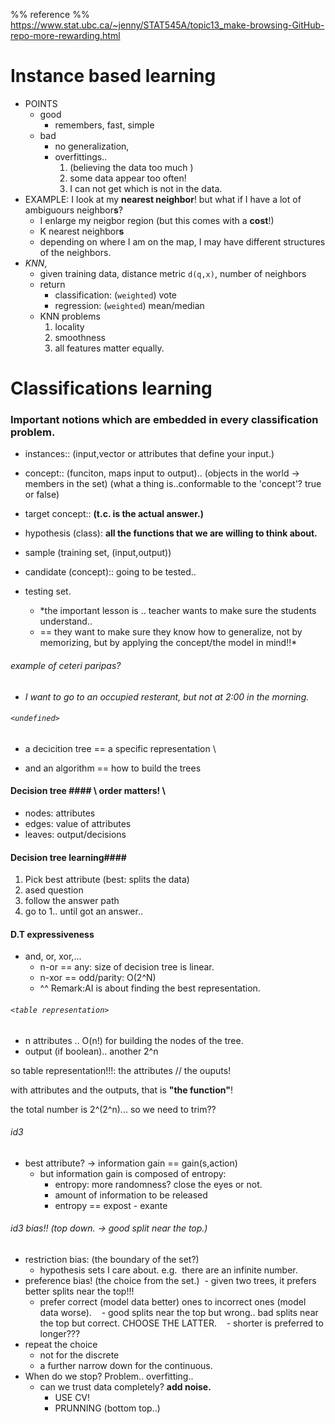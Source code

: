 %% reference %%
https://www.stat.ubc.ca/~jenny/STAT545A/topic13_make-browsing-GitHub-repo-more-rewarding.html

# Instance based learning 
- POINTS
  - good
    - remembers, fast, simple
  - bad
    - no generalization, 
    - overfittings.. 
      1. (believing the data too much )
      2. some data appear too often!
      3. I can not get which is not in the data.
- EXAMPLE: I look at my **nearest neighbor**! but what if I have a lot of ambiguours neighbor**s**?
  - I enlarge my neigbor region (but this comes with a **cost**!)
  - K nearest neighbor**s**
  - depending on where I am on the map, I may have different structures of the neighbors.
- *KNN*,
  - given training data, distance metric `d(q,x)`, number of neighbors
  - return
    - classification: (`weighted`) vote
    - regression: (`weighted`) mean/median
  - KNN problems
    1. locality
    2. smoothness
    3. all features matter equally.





# Classifications learning #
### Important notions which are embedded in every classification problem.
- instances:: (input,vector or attributes that define your input.)

- concept:: (funciton, maps input to output)..
             (objects in the world -> members in the set)
             (what a thing is..conformable to the 'concept'? true or false)

- target concept:: **(t.c. is the actual answer.)**

- hypothesis (class): **all the functions that we are willing to think about.**

- sample (training set, (input,output))

- candidate (concept):: going to be tested..

- testing set.
  - *the important lesson is .. teacher wants to make sure the students understand..
  - == they want to make sure they know how to generalize, not by memorizing, but by
applying the concept/the model in mind!!* 

###### example of ceteri paripas? 
- *I want to go to an occupied resterant, but not at 2:00 in the morning.*

###### `<undefined>`
- a decicition tree == a specific representation \\ 

- and an algorithm == how to build the trees

#### Decision tree #### \\ order matters! \\
- nodes: attributes
- edges: value of attributes
- leaves: output/decisions

#### Decision tree learning####
1. Pick best attribute (best: splits the data)
2. ased question
3. follow the answer path
4. go to 1.. until got an answer..

#### D.T expressiveness ####
- and, or, xor,...
  - n-or == any: size of decision tree is linear. 
  - n-xor == odd/parity: O(2^N)
  - ^^ Remark:AI is about finding the best representation.

###### `<table representation>` 
- n attributes .. O(n!) for building the nodes of the tree.
- output (if boolean).. another 2^n

so table representation!!!: the attributes // the ouputs!

with attributes and the outputs, that is **"the function"**!

the total number is 2^(2^n)... so we need to trim??

###### id3
- best attribute? -> information gain == gain(s,action)
  - but information gain is composed of entropy:
    - entropy: more randomness? close the eyes or not.
    - amount of information to be released
    - entropy == expost - exante

###### id3 bias!! (top down. -> good split near the top.)
- restriction bias: (the boundary of the set?)
  - hypothesis sets I care about. e.g.
  there are an infinite number.
- preference bias! (the choice from the set.)
  - given two trees, it prefers better splits near the top!!!
  - prefer correct (model data better) ones to incorrect ones (model data worse).
    - good splits near the top but wrong.. bad splits near the top but correct. CHOOSE THE LATTER.
    - shorter is preferred to longer???
- repeat the choice
  - not for the discrete
  - a further narrow down for the continuous.
- When do we stop? Problem.. overfitting..
  - can we trust data completely? **add noise.**
    - USE CV!
    - PRUNNING (bottom top..)


